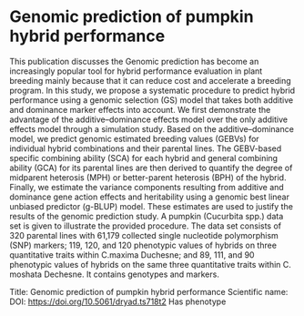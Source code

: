 # Genomic prediction of pumpkin hybrid performance

This publication discusses the Genomic prediction has become an increasingly popular tool for hybrid performance evaluation in plant breeding mainly because that it can reduce cost and accelerate a breeding program. In this study, we propose a systematic procedure to predict hybrid performance using a genomic selection (GS) model that takes both additive and dominance marker effects into account. We first demonstrate the advantage of the additive–dominance effects model over the only additive effects model through a simulation study. Based on the additive–dominance model, we predict genomic estimated breeding values (GEBVs) for individual hybrid combinations and their parental lines. The GEBV-based specific combining ability (SCA) for each hybrid and general combining ability (GCA) for its parental lines are then derived to quantify the degree of midparent heterosis (MPH) or better-parent heterosis (BPH) of the hybrid. Finally, we estimate the variance components resulting from additive and dominance gene action effects and heritability using a genomic best linear unbiased predictor (g-BLUP) model. These estimates are used to justify the results of the genomic prediction study. A pumpkin (Cucurbita spp.) data set is given to illustrate the provided procedure. The data set consists of 320 parental lines with 61,179 collected single nucleotide polymorphism (SNP) markers; 119, 120, and 120 phenotypic values of hybrids on three quantitative traits within C.maxima Duchesne; and 89, 111, and 90 phenotypic values of hybrids on the same three quantitative traits within C. moshata Dechesne.
It contains  genotypes and  markers.

Title: Genomic prediction of pumpkin hybrid performance
Scientific name: 
DOI: https://doi.org/10.5061/dryad.ts718t2
Has phenotype 

